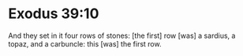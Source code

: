 # Exodus 39:10

And they set in it four rows of stones: [the first] row [was] a sardius, a topaz, and a carbuncle: this [was] the first row.